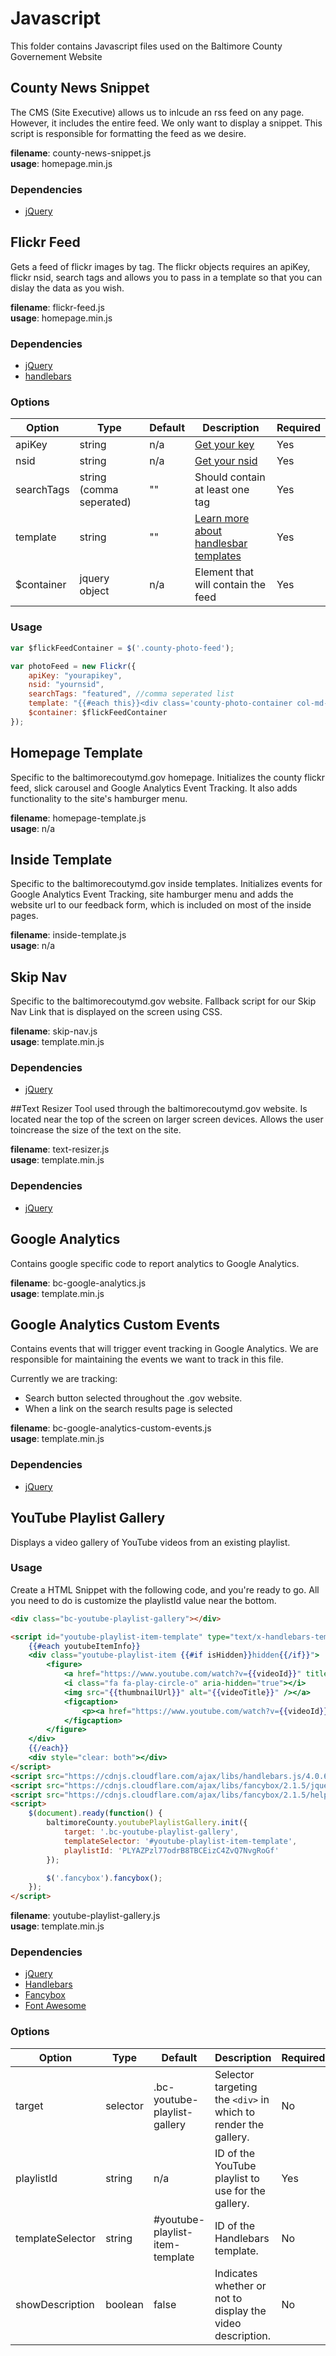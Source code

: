 # Javascript
This folder contains Javascript files used on the Baltimore County Governement Website

## County News Snippet
The CMS (Site Executive) allows us to inlcude an rss feed on any page.  However, it includes the entire feed.  We only want to display a snippet.  This script is responsible for formatting the feed as we desire.

**filename**: county-news-snippet.js  
**usage**: homepage.min.js  
### Dependencies
* [jQuery](https://jquery.com/)

## Flickr Feed
Gets a feed of flickr images by tag.  The flickr objects requires an apiKey, flickr nsid, search tags and allows you to pass in a template so that you can dislay the data as you wish.

**filename**: flickr-feed.js  
**usage**: homepage.min.js  
### Dependencies
* [jQuery](https://jquery.com/)
* [handlebars](http://handlebarsjs.com/)

### Options
Option | Type | Default | Description | Required
------ | ---- | ------- | ----------- | --------
apiKey | string | n/a |  [Get your key](https://www.flickr.com/services/api/misc.api_keys.html) | Yes
nsid | string | n/a | [Get your nsid](http://idgettr.com/) | Yes
searchTags | string (comma seperated) | "" | Should contain at least one tag | Yes
template | string | "" | [Learn more about handlesbar templates](http://handlebarsjs.com/) | Yes
$container | jquery object | n/a | Element that will contain the feed | Yes

### Usage
```javascript
var $flickFeedContainer = $('.county-photo-feed');

var photoFeed = new Flickr({
    apiKey: "yourapikey",
    nsid: "yournsid",
    searchTags: "featured", //comma seperated list
    template: "{{#each this}}<div class='county-photo-container col-md-3 col-sm-3 hidden-xs'><a href='//www.flickr.com/photos/baltimorecounty/{{id}}/' title='View this photo on Baltimore County&apos;s Flickr Album'><img alt='{{title}}' class='county-photo-feed-item' src='//farm{{farm}}.static.flickr.com/{{server}}/{{id}}_{{secret}}_q.jpg' alt='{{title}}' /></a></div>{{/each}}",
    $container: $flickFeedContainer
});
```
## Homepage Template
Specific to the baltimorecoutymd.gov homepage.  Initializes the county flickr feed, slick carousel and Google Analytics Event Tracking.  It also adds functionality to the site's hamburger menu.

**filename**: homepage-template.js  
**usage**: n/a

## Inside Template
Specific to the baltimorecoutymd.gov inside templates.  Initializes events for Google Analytics Event Tracking, site hamburger menu and adds the website url to our feedback form, which is included on most of the inside pages.

**filename**: inside-template.js  
**usage**: n/a

## Skip Nav
Specific to the baltimorecoutymd.gov website.  Fallback script for our Skip Nav Link that is displayed on the screen using CSS.

**filename**: skip-nav.js  
**usage**: template.min.js  
### Dependencies
* [jQuery](https://jquery.com/)

##Text Resizer
Tool used through the baltimorecoutymd.gov website.  Is located near the top of the screen on larger screen devices. Allows the user toincrease the size of the text on the site.

**filename**: text-resizer.js  
**usage**: template.min.js  
### Dependencies
* [jQuery](https://jquery.com/)

## Google Analytics
Contains google specific code to report analytics to Google Analytics.

**filename**: bc-google-analytics.js  
**usage**: template.min.js



## Google Analytics Custom Events
Contains events that will trigger event tracking in Google Analytics.  We are responsible for maintaining the events we want to track in this file.

Currently we are tracking:
* Search button selected throughout the .gov website.
* When a link on the search results page is selected

**filename**: bc-google-analytics-custom-events.js  
**usage**: template.min.js    
### Dependencies
* [jQuery](https://jquery.com/)



## YouTube Playlist Gallery
Displays a video gallery of YouTube videos from an existing playlist. 

### Usage
Create a HTML Snippet with the following code, and you're ready to go. All you need to do is customize the playlistId value near the bottom.

```html
<div class="bc-youtube-playlist-gallery"></div>

<script id="youtube-playlist-item-template" type="text/x-handlebars-template">
	{{#each youtubeItemInfo}}
	<div class="youtube-playlist-item {{#if isHidden}}hidden{{/if}}">
		<figure>
			<a href="https://www.youtube.com/watch?v={{videoId}}" title="Video: {{videoTitle}}" data-fancybox-href="https://www.youtube.com/embed/{{videoId}}" data-fancybox-type="iframe" class="fancybox">
			<i class="fa fa-play-circle-o" aria-hidden="true"></i>
			<img src="{{thumbnailUrl}}" alt="{{videoTitle}}" /></a>
			<figcaption>
				<p><a href="https://www.youtube.com/watch?v={{videoId}}" title="Video: {{videoTitle}}" data-fancybox-href="https://www.youtube.com/embed/{{videoId}}" data-fancybox-type="iframe" class="fancybox">{{videoTitle}}</a></p>
			</figcaption>
		</figure>
	</div>
	{{/each}}
	<div style="clear: both"></div>
</script>	
<script src="https://cdnjs.cloudflare.com/ajax/libs/handlebars.js/4.0.6/handlebars.min.js"></script>	
<script src="https://cdnjs.cloudflare.com/ajax/libs/fancybox/2.1.5/jquery.fancybox.min.js"></script>
<script src="https://cdnjs.cloudflare.com/ajax/libs/fancybox/2.1.5/helpers/jquery.fancybox-media.js"></script>
<script>
	$(document).ready(function() { 
		baltimoreCounty.youtubePlaylistGallery.init({
			target: '.bc-youtube-playlist-gallery',
			templateSelector: '#youtube-playlist-item-template',
			playlistId: 'PLYAZPzl77odrB8TBCEizC4ZvQ7NvgRoGf'
		});

		$('.fancybox').fancybox();
	});
</script>
```

**filename**: youtube-playlist-gallery.js    
**usage**: template.min.js
### Dependencies
* [jQuery](https://jquery.com/)
* [Handlebars](http://handlebarsjs.com/)
* [Fancybox](http://fancyapps.com/fancybox/)
* [Font Awesome](http://fontawesome.io/)

### Options

Option | Type | Default | Description | Required
------ | ---- | ------- | ----------- | --------
target|selector|.bc-youtube-playlist-gallery|Selector targeting the `<div>` in which to render the gallery.|No
playlistId|string|n/a|ID of the YouTube playlist to use for the gallery.|Yes
templateSelector|string|#youtube-playlist-item-template|ID of the Handlebars template.|No
showDescription|boolean|false|Indicates whether or not to display the video description.|No